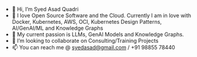 - 👋 Hi, I’m Syed Asad Quadri
- 👀 I love Open Source Software and the Cloud. Currently I am in love with Docker, Kubernetes, AWS, OCI, Kubernetes Design Patterns, AI/GenAI/ML and Knowledge Graphs
- 🌱 My current passion is LLMs, GenAI Models and Knowledge Graphs.
- 💞️ I’m looking to collaborate on Consulting/Training Projects
- 📫 You can reach me @ syedasad@gmail.com / +91 98855 78440

<!---
syedasad78/syedasad78 is a ✨ special ✨ repository because its `README.md` (this file) appears on your GitHub profile.
You can click the Preview link to take a look at your changes.
--->
